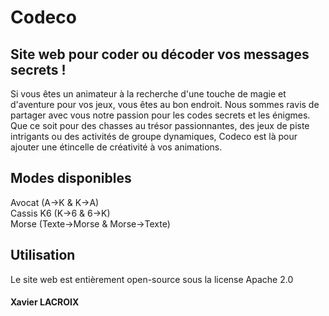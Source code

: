 # Codeco
## Site web pour coder ou décoder vos messages secrets !

Si vous êtes un animateur à la recherche d'une touche de magie et d'aventure pour vos jeux, vous êtes au bon endroit.
Nous sommes ravis de partager avec vous notre passion pour les codes secrets et les énigmes. Que ce soit pour des
chasses au trésor passionnantes, des jeux de piste intrigants ou des activités de groupe dynamiques, Codeco est
là pour ajouter une étincelle de créativité à vos animations.

## Modes disponibles
Avocat (A→K & K→A) <br>
Cassis K6 (K→6 & 6→K) <br/>
Morse (Texte→Morse & Morse→Texte)

## Utilisation
Le site web est entièrement open-source sous la license Apache 2.0

#### Xavier LACROIX